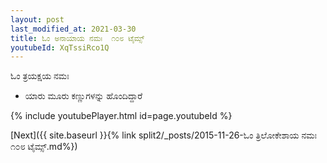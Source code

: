 ```yaml
---
layout: post
last_modified_at: 2021-03-30
title: ಓಂ ಅನಾಯಾಯ ನಮಃ  ೧೦೮ ಟೈಮ್ಸ್
youtubeId: XqTssiRco1Q
---
```

 
 
 ಓಂ ತ್ರಯಕ್ಷಯ ನಮಃ  
 
 -  ಯಾರು ಮೂರು ಕಣ್ಣುಗಳನ್ನು ಹೊಂದಿದ್ದಾರೆ 
 
  
 
  
 
 
 
 
 
 


{% include youtubePlayer.html id=page.youtubeId %}
 
[Next]({{ site.baseurl }}{% link  split2/_posts/2015-11-26-ಓಂ ತ್ರಿಲೋಕೇಶಾಯ ನಮಃ ೧೦೮ ಟೈಮ್ಸ್.md%})
 
